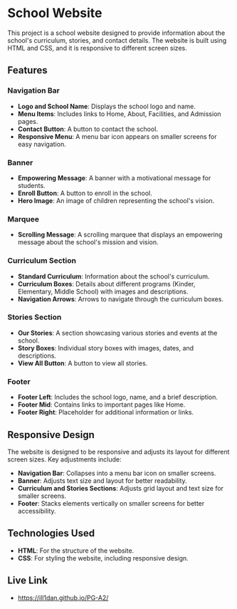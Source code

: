 # School Website

This project is a school website designed to provide information about the school's curriculum, stories, and contact details. The website is built using HTML and CSS, and it is responsive to different screen sizes.

## Features

### Navigation Bar
- **Logo and School Name**: Displays the school logo and name.
- **Menu Items**: Includes links to Home, About, Facilities, and Admission pages.
- **Contact Button**: A button to contact the school.
- **Responsive Menu**: A menu bar icon appears on smaller screens for easy navigation.

### Banner
- **Empowering Message**: A banner with a motivational message for students.
- **Enroll Button**: A button to enroll in the school.
- **Hero Image**: An image of children representing the school's vision.

### Marquee
- **Scrolling Message**: A scrolling marquee that displays an empowering message about the school's mission and vision.

### Curriculum Section
- **Standard Curriculum**: Information about the school's curriculum.
- **Curriculum Boxes**: Details about different programs (Kinder, Elementary, Middle School) with images and descriptions.
- **Navigation Arrows**: Arrows to navigate through the curriculum boxes.

### Stories Section
- **Our Stories**: A section showcasing various stories and events at the school.
- **Story Boxes**: Individual story boxes with images, dates, and descriptions.
- **View All Button**: A button to view all stories.

### Footer
- **Footer Left**: Includes the school logo, name, and a brief description.
- **Footer Mid**: Contains links to important pages like Home.
- **Footer Right**: Placeholder for additional information or links.

## Responsive Design
The website is designed to be responsive and adjusts its layout for different screen sizes. Key adjustments include:
- **Navigation Bar**: Collapses into a menu bar icon on smaller screens.
- **Banner**: Adjusts text size and layout for better readability.
- **Curriculum and Stories Sections**: Adjusts grid layout and text size for smaller screens.
- **Footer**: Stacks elements vertically on smaller screens for better accessibility.

## Technologies Used
- **HTML**: For the structure of the website.
- **CSS**: For styling the website, including responsive design.

## Live Link
- https://ill1dan.github.io/PG-A2/